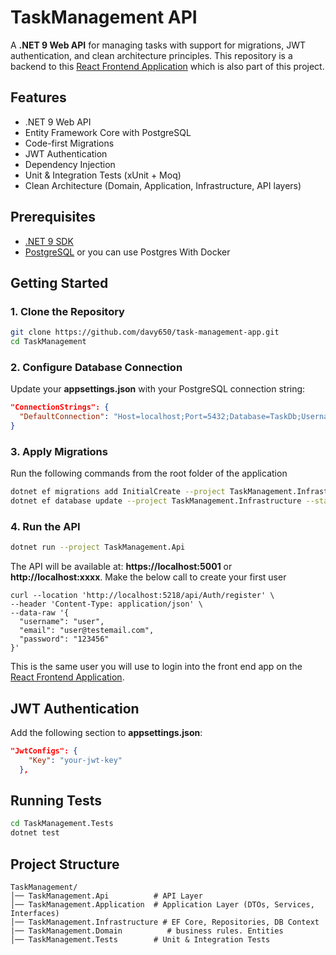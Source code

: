 # TaskManagement API

A **.NET 9 Web API** for managing tasks with support for migrations, JWT authentication, and clean architecture principles. This repository is a backend to this [React Frontend Application](https://github.com/davy650/task-management-app-frontend) which is also part of this project.

## Features
- .NET 9 Web API
- Entity Framework Core with PostgreSQL
- Code-first Migrations
- JWT Authentication 
- Dependency Injection
- Unit & Integration Tests (xUnit + Moq)
- Clean Architecture (Domain, Application, Infrastructure, API layers)

## Prerequisites
- [.NET 9 SDK](https://dotnet.microsoft.com/)
- [PostgreSQL](https://www.postgresql.org/) or you can use Postgres With Docker

## Getting Started

### 1. Clone the Repository
```bash
git clone https://github.com/davy650/task-management-app.git
cd TaskManagement
```

### 2. Configure Database Connection
Update your **appsettings.json** with your PostgreSQL connection string:

```json
"ConnectionStrings": {
  "DefaultConnection": "Host=localhost;Port=5432;Database=TaskDb;Username=postgres;Password=yourpassword"
}
```

### 3. Apply Migrations
Run the following commands from the root folder of the application

```bash
dotnet ef migrations add InitialCreate --project TaskManagement.Infrastructure --startup-project TaskManagement.Api
dotnet ef database update --project TaskManagement.Infrastructure --startup-project TaskManagement.Api
```

### 4. Run the API
```bash
dotnet run --project TaskManagement.Api
```

The API will be available at: **https://localhost:5001** or **http://localhost:xxxx**. Make the below call to create your first user

```
curl --location 'http://localhost:5218/api/Auth/register' \
--header 'Content-Type: application/json' \
--data-raw '{
  "username": "user",
  "email": "user@testemail.com",
  "password": "123456"
}'
```

This is the same user you will use to login into the front end app on the [React Frontend Application](https://github.com/davy650/task-management-app-frontend).


## JWT Authentication
Add the following section to **appsettings.json**:

```json
"JwtConfigs": {
    "Key": "your-jwt-key"
  },
```

## Running Tests
```bash
cd TaskManagement.Tests
dotnet test
```

## Project Structure
```
TaskManagement/
│── TaskManagement.Api          # API Layer
│── TaskManagement.Application  # Application Layer (DTOs, Services, Interfaces)
│── TaskManagement.Infrastructure # EF Core, Repositories, DB Context
|── TaskManagement.Domain          # business rules. Entities
│── TaskManagement.Tests        # Unit & Integration Tests
```

